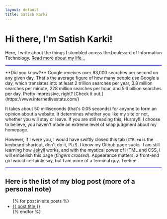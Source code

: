 ```yaml
---
layout: default
title: Satish Karki
---
```

<div class="blurb">
	<h1>Hi there, I'm Satish Karki!</h1>
	<p>Here, I write about the things I stumbled across the boulevard of Information Technology. <a href="/about">Read more about my life...</a></p>
</div><!-- /.blurb -->
<hr style="height:2px;border-width:0;color:blue;background-color:blue">
**Did you know?** Google receives over 63,000 searches per second on any given day. That's the average figure of how many people use Google a day, which translates into at least 2 trillion searches per year, 3.8 million searches per minute, 228 million searches per hour, and 5.6 billion searches per day. Pretty impressive, right? [Check it out.](https://www.internetlivestats.com/)

It takes about 50 milliseconds (that's 0.05 seconds) for anyone to form an opinion about a website. It determines whether you like my site or not, whether you will stay or leave. If you are still reading this, Hurray!!! I choose to believe, you haven't made an extreme level of snap judgment about my homepage. 

However, if I were you, I would have swiftly closed this tab (`CTRL+W` is the keyboard shortcut, don't do it, Plz!). I know my Github page sucks. I am still learning how [Jekyll](https://jekyllrb.com/) works, and with the mystical power of HTML and CSS, I will embellish this page (*fingers crossed*). Appearance matters, a front-end girl would certainly say, but I am more of a terminal guy. Teehee. 
 
<hr style="height:2px;border-width:0;color:blue;background-color:blue">
<h2>Here is the list of my blog post (more of a personal note)</h2>
<ul>
	{% for post in site.posts %}
	  <li>
		<a href="{{ post.url }}">{{ post.title }}</a>
	  </li>
	{% endfor %}
  </ul>

